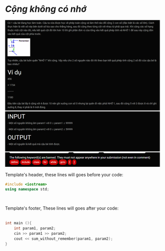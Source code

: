 ***Cộng không có nhớ***
===
![alt text](image.png)
![alt text](image-1.png)
![alt text](image-2.png)

Template's header, these lines will goes before your code:<br>
```c++
#include <iostream>
using namespace std;

```

<br>

Template's footer, These lines will goes after your code:<br>
```c++

int main (){
    int param1, param2;
    cin >> param1 >> param2;
	cout << sum_without_remember(param1, param2);
}
```